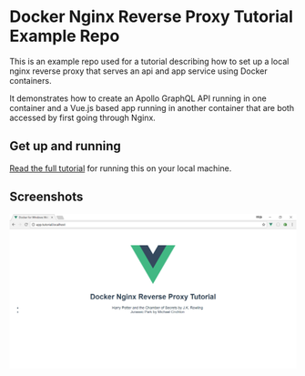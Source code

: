 # Docker Nginx Reverse Proxy Tutorial Example Repo

This is an example repo used for a tutorial describing how to set up a local nginx reverse proxy that serves an api and app service using Docker containers.

It demonstrates how to create an Apollo GraphQL API running in one container and a Vue.js based app running in another container that are both accessed by first going through Nginx.

## Get up and running

[Read the full tutorial](https://ryanpharis.com/setup-an-nginx-reverse-proxy-for-your-docker-containers) for running this on your local machine.

## Screenshots

![Messages](https://github.com/ryancp/tutorial-nginx-reverse-proxy/raw/master/screenshot.png)
